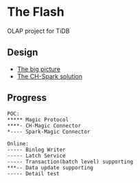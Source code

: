 # The Flash
OLAP project for TiDB

## Design
* [The big picture](https://github.com/pingcap/theflash/blob/master/docs/the-big-picture.md)
* [The CH-Spark solution](https://github.com/pingcap/theflash/blob/master/docs/ch-spark.md)

## Progress
```
POC:
***** Magic Protocol
****- CH-Magic Connector
*---- Spark-Magic Connector

Online:
----- Binlog Writer
----- Latch Service
----- Transaction(batch level) supporting
***-- Data update supporting
----- Detail test
```
